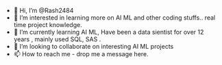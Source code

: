 - 👋 Hi, I’m @Rash2484
- 👀 I’m interested in learning more on AI ML and other coding stuffs.. real time project knowledge.
- 🌱 I’m currently learning AI ML, Have been a data sientist for over 12 years , mainly used SQL, SAS .
- 💞️ I’m looking to collaborate on interesting AI ML projects
- 📫 How to reach me - drop me a message here.

<!---
Rash2484/Rash2484 is a ✨ special ✨ repository because its `README.md` (this file) appears on your GitHub profile.
You can click the Preview link to take a look at your changes.
--->
